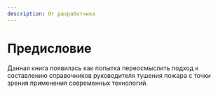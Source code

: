 ```yaml
---
description: От разработчика
---
```


# Предисловие

Данная книга появилась как попытка переосмыслить подход к составлению справочников руководителя тушения  пожара с точки зрения применения современных технологий.

